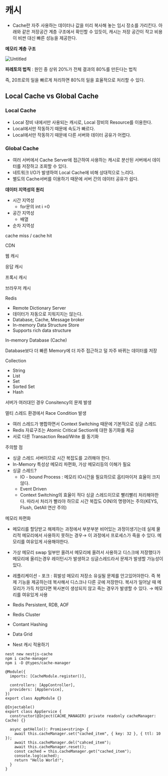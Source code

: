 # 캐시

- Cache란 자주 사용하는 데이터나 값을 미리 복사해 놓는 임시 장소를 가리킨다. 아래와 같은 저장공간 계층 구조에서 확인할 수 있듯이, 캐시는 저장 공간이 작고 비용이 비싼 대신 빠른 성능을 제공한다.

**메모리 계층 구조**

![Untitled](https://s3-us-west-2.amazonaws.com/secure.notion-static.com/6a1199a4-c189-4c98-8303-766af8633764/Untitled.png)

**파레토의 법칙** : 원인 중 상위 20%가 전체 결과의 80%를 만든다는 법칙

즉, 20프로의 일을 빠르게 처리하면 80%의 일을 효율적으로 처리할 수 있다.

## Local Cache vs Global Cache

### Local Cache

- Local 장비 내에서만 사용되는 캐시로, Local 장비의 Resource를 이용한다.
- Local에서만 작동하기 때문에 속도가 빠르다.
- Local에서만 작동하기 때문에 다른 서버와 데이터 공유가 어렵다.

### Global Cache

- 여러 서버에서 Cache Server에 접근하여 사용하는 캐시로 분산된 서버에서 데이터를 저장하고 조회할 수 있다.
- 네트워크 I/O가 발생하여 Local Cache에 비해 상대적으로 느리다.
- 별도의 Cache서버를 이용하기 때문에 서버 간의 데이터 공유가 쉽다.

**데이터 지역성의 원리**

- 시간 지역성
  - for문의 int i =0
- 공간 지역성
  - 배열
- 순차 지역성

cache miss / cache hit

CDN

웹 캐시

응답 캐시

프록시 캐시

브라우저 캐시

Redis

- Remote Dictionary Server
- 데이터가 자동으로 지워지지는 않는다.
- Database, Cache, Message broker
- In-memory Data Structure Store
- Supports rich data structure

In-memory Database (Cache)

Database보다 더 빠른 Memory에 더 자주 접근하고 덜 자주 바뀌는 데이터를 저장

Collection

- String
- List
- Set
- Sorted Set
- Hash

서버가 여러대인 경우 Consitency의 문제 발생

멀티 스레드 환경에서 Race Condition 발생

- 여러 스레드가 병합하면서 Context Switching 때문에 기본적으로 싱글 스레드
- Redis 자료구조는 Atomic Critical Section에 대한 동기화를 제공
- 서로 다른 Transaction Read/Write 를 동기화

주의할 점

- 싱글 스레드 서버이므로 시간 복잡도를 고려해야 한다.
- In-Memory 특성상 메모리 파편화, 가상 메모리등의 이해가 필요
- 싱글 스레드?
  - IO - bound Process : 메모리 IO시간을 필요하므로 옵티마이저 효율이 크지 않다.
  - Event Driven
  - Context Switching의 효율이 적다
  싱글 스레드이므로 빨리빨리 처리해야한다.
  따라서 처리가 빨라야 하므로 시간 복잡도 O(N)의 명령어는 주의(KEYS, Flush, GetAll 연산 주의)

메모리 파편화

- 메모리를 할당받고 해제하는 과정에서 부분부분 비어있는 과정이생기는데 실제 물리적 메모리에서 사용하지 못하는 경우→ 이 과정에서 프로세스가 죽을 수 있다. 메모리를 여유있게 사용해야한다.
- 가상 메모리 swap 일부만 올려서 메모리에 올려서 사용하고 디스크에 저장했다가 메모리에 올리는경우 레이턴시가 발생하고 싱글스레드라서 문제가 발생할 가능성이 있다.
- 레플리케이션 - 포크 : 휘발성 메모리 저장소 유실될 문제를 안고있어야한다. 즉 복제 기능을 제공하는데 복사해서 디스크나 다른 곳에 저장한다. 복사가 일어날 때 메모리가 가득 차있다면 복사본이 생성되지 않고 죽는 경우가 발생할 수 있다. → 메모리를 여유있게 사용

- Redis Persistent, RDB, AOF
- Redis Cluster
- Contant Hashing
- Data Grid

- Nest 캐시 적용하기

```tsx
nest new nestjs-cache
npm i cache-manager
npm i -D @types/cache-manager
```

```tsx
@Module({
  imports: [CacheModule.register()],

  controllers: [AppController],
  providers: [AppService],
})
export class AppModule {}
```

```tsx
@Injectable()
export class AppService {
  constructor(@Inject(CACHE_MANAGER) private readonly cacheManager: Cache) {}

  async getHello(): Promise<string> {
    await this.cacheManager.set("cached_item", { key: 32 }, { ttl: 10 });
    await this.cacheManager.del("cahced_item");
    await this.cacheManager.reset();
    const cached = this.cacheManager.get("cached_item");
    console.log(cached);
    return "Hello World!";
  }
}
```
